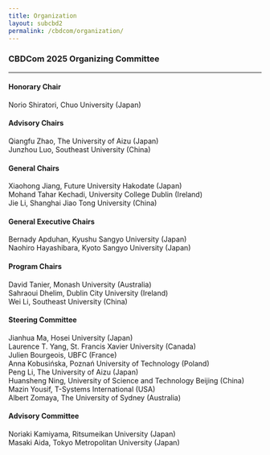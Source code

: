 ```yaml
---
title: Organization
layout: subcbd2
permalink: /cbdcom/organization/
---
```



<h3>CBDCom 2025 Organizing Committee</h3>

<hr/>

<h4>Honorary Chair</h4>
Norio Shiratori, Chuo University (Japan)

<h4>Advisory Chairs</h4>
Qiangfu Zhao, The University of Aizu (Japan)<br>
Junzhou Luo, Southeast University (China)

<h4>General Chairs</h4>
Xiaohong Jiang, Future University Hakodate (Japan)<br>
Mohand Tahar Kechadi, University College Dublin (Ireland)<br>
Jie Li, Shanghai Jiao Tong University (China)

<h4>General Executive Chairs</h4>
Bernady Apduhan, Kyushu Sangyo University (Japan)<br>
Naohiro Hayashibara, Kyoto Sangyo University (Japan)

<h4>Program Chairs</h4>
David Tanier, Monash University (Australia)<br>
Sahraoui Dhelim, Dublin City University (Ireland)<br>
Wei Li, Southeast University (China)

<h4>Steering Committee</h4>
Jianhua Ma, Hosei University (Japan)<br>
Laurence T. Yang, St. Francis Xavier University (Canada)<br>
Julien Bourgeois, UBFC (France)<br>
Anna Kobusińska, Poznań University of Technology (Poland)<br>
Peng Li, The University of Aizu (Japan)<br>
Huansheng Ning, University of Science and Technology Beijing (China)<br>
Mazin Yousif, T-Systems International (USA)<br>
Albert Zomaya, The University of Sydney (Australia)

<h4>Advisory Committee</h4>
Noriaki Kamiyama, Ritsumeikan University (Japan)<br>
Masaki Aida, Tokyo Metropolitan University (Japan)
